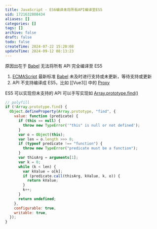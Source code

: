 ```yaml
---
title: JavaScript - ES6编译未将所有API编译至ES5
uid: 1721632808434
aliases: []
categories: []
tags: []
archive: false
draft: false
todo: false
createTime: 2024-07-22 15:20:08
updateTime: 2024-09-12 08:13:23
---
```


原因出在于 [Babel](https://www.babeljs.cn/) 无法将所有 API 完全编译至 ES5

1. [ECMAScript](https://262.ecma-international.org/) 最新标准 [Babel](https://www.babeljs.cn/) 未及时进行支持或未更新，等待支持或更新
2. API 不支持编译成 ES5，比如 [[Vue3]] 中的 [Proxy](https://developer.mozilla.org/zh-CN/docs/Web/JavaScript/Reference/Global_Objects/Proxy)

ES5 可以实现但未支持的 API 可以手写实现如 [Array.prototype.find()](https://developer.mozilla.org/zh-CN/docs/Web/JavaScript/Reference/Global_Objects/Array/find)

```javascript
// polyfill
if (!Array.prototype.find) {
  Object.defineProperty(Array.prototype, "find", {
    value: function (predicate) {
      if (this == null) {
        throw new TypeError('"this" is null or not defined');
      }
      var o = Object(this);
      var len = o.length >>> 0;
      if (typeof predicate !== "function") {
        throw new TypeError("predicate must be a function");
      }
      var thisArg = arguments[1];
      var k = 0;
      while (k < len) {
        var kValue = o[k];
        if (predicate.call(thisArg, kValue, k, o)) {
          return kValue;
        }
        k++;
      }
      return undefined;
    },
    configurable: true,
    writable: true,
  });
}
```
